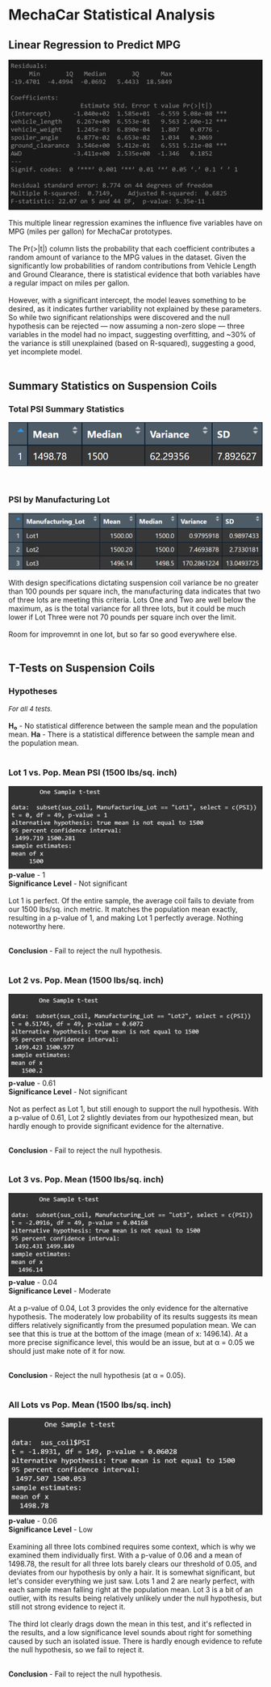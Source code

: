 # MechaCar Statistical Analysis
## Linear Regression to Predict MPG
![](./Resources/LM-Predict-MPG.png)

This multiple linear regression examines the influence five variables have on MPG (miles per gallon) for MechaCar prototypes. <br></br>
The Pr(>|t|) column lists the probability that each coefficient contributes a random amount of variance to the MPG values in the dataset. Given the significantly low probabilities of random contributions from Vehicle Length and Ground Clearance, there is statistical evidence that both variables have a regular impact on miles per gallon. <br></br>
However, with a significant intercept, the model leaves something to be desired, as it indicates further variability not explained by these parameters. So while two significant relationships were discovered and the null hypothesis can be rejected — now assuming a non-zero slope — three variables in the model had no impact, suggesting overfitting, and ~30% of the variance is still unexplained (based on R-squared), suggesting a good, yet incomplete model.
<br></br>

## Summary Statistics on Suspension Coils
### Total PSI Summary Statistics
![](./Resources/total_summary.png)

<br>

### PSI by Manufacturing Lot
![](./Resources/lot_summary.png)

With design specifications dictating suspension coil variance be no greater than 100 pounds per square inch, the manufacturing data indicates that two of three lots are meeting this criteria. Lots One and Two are well below the maximum, as is the total variance for all three lots, but it could be much lower if Lot Three were not 70 pounds per square inch over the limit. <br></br>
Room for improvemnt in one lot, but so far so good everywhere else.
<br></br>

## T-Tests on Suspension Coils
### Hypotheses
<font size=2>_For all 4 tests._</font><br></br>
**H₀** - No statistical difference between the sample mean and the population mean.
**Ha** - There is a statistical difference between the sample mean and the population mean. <br></br>

### Lot 1 vs. Pop. Mean PSI (1500 lbs/sq. inch)
![](./Resources/lot1.png)
**p-value** - 1 <br>
**Significance Level** - Not significant <br></br>
Lot 1 is perfect. Of the entire sample, the average coil fails to deviate from our 1500 lbs/sq. inch metric. It matches the population mean exactly, resulting in a p-value of 1, and making Lot 1 perfectly average. Nothing noteworthy here. <br></br>

**Conclusion** - Fail to reject the null hypothesis.
<br></br>

### Lot 2 vs. Pop. Mean (1500 lbs/sq. inch)
![](./Resources/lot2.png)
**p-value** - 0.61 <br>
**Significance Level** - Not significant <br></br>
Not as perfect as Lot 1, but still enough to support the null hypothesis. With a p-value of 0.61, Lot 2 slightly deviates from our hypothesized mean, but hardly enough to provide significant evidence for the alternative.
<br></br>

**Conclusion** - Fail to reject the null hypothesis.
<br></br>

### Lot 3 vs. Pop. Mean (1500 lbs/sq. inch)
![](./Resources/lot3.png)
**p-value** - 0.04 <br>
**Significance Level** - Moderate <br></br>
At a p-value of 0.04, Lot 3 provides the only evidence for the alternative hypothesis. The moderately low probability of its results suggests its mean differs relatively significantly from the presumed population mean. We can see that this is true at the bottom of the image (mean of x: 1496.14). At a more precise significance level, this would be an issue, but at α = 0.05 we should just make note of it for now.
<br></br>

**Conclusion** - Reject the null hypothesis (at α = 0.05).
<br></br>

### All Lots vs Pop. Mean (1500 lbs/sq. inch)
![](./Resources/All-Lots.png)
**p-value** - 0.06 <br>
**Significance Level** - Low <br></br>
Examining all three lots combined requires some context, which is why we examined them individually first. With a p-value of 0.06 and a mean of 1498.78, the result for all three lots barely clears our threshold of 0.05, and deviates from our hypothesis by only a hair. It is somewhat significant, but let's consider everything we just saw. Lots 1 and 2 are nearly perfect, with each sample mean falling right at the population mean. Lot 3 is a bit of an outlier, with its results being relatively unlikely under the null hypothesis, but still not strong evidence to reject it. <br></br>
The third lot clearly drags down the mean in this test, and it's reflected in the results, and a low significance level sounds about right for something caused by such an isolated issue. There is hardly enough evidence to refute the null hypothesis, so we fail to reject it.
<br></br>

**Conclusion** - Fail to reject the null hypothesis.
<br></br>